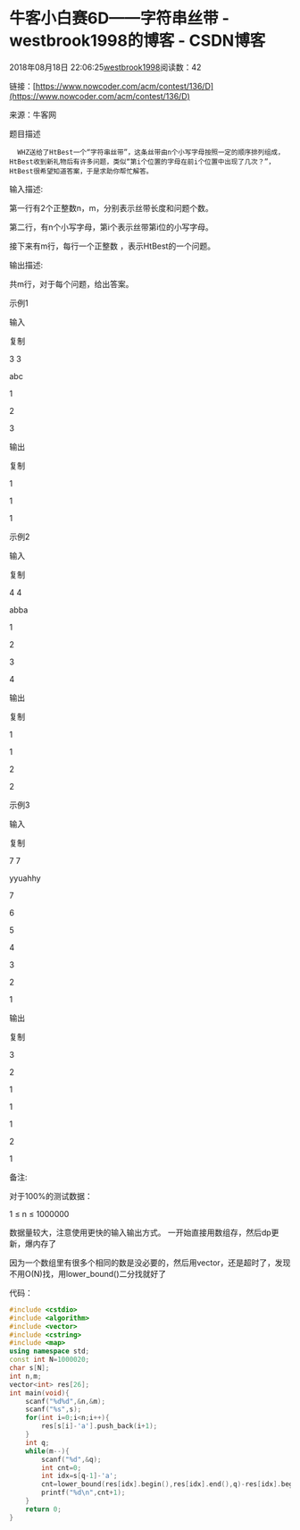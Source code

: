 # 牛客小白赛6D——字符串丝带 - westbrook1998的博客 - CSDN博客





2018年08月18日 22:06:25[westbrook1998](https://me.csdn.net/westbrook1998)阅读数：42








> 
链接：[https://www.nowcoder.com/acm/contest/136/D](https://www.nowcoder.com/acm/contest/136/D)

  来源：牛客网 

  题目描述  

      WHZ送给了HtBest一个“字符串丝带”，这条丝带由n个小写字母按照一定的顺序排列组成，HtBest收到新礼物后有许多问题，类似“第i个位置的字母在前i个位置中出现了几次？”，HtBest很希望知道答案，于是求助你帮忙解答。 

  输入描述: 

  第一行有2个正整数n，m，分别表示丝带长度和问题个数。 

  第二行，有n个小写字母，第i个表示丝带第i位的小写字母。 

  接下来有m行，每行一个正整数 ，表示HtBest的一个问题。 

  输出描述: 

  共m行，对于每个问题，给出答案。 

  示例1 

  输入 

  复制 

  3 3 

  abc 

  1 

  2 

  3 

  输出 

  复制 

  1 

  1 

  1 

  示例2 

  输入 

  复制 

  4 4 

  abba 

  1 

  2 

  3 

  4 

  输出 

  复制 

  1 

  1 

  2 

  2 

  示例3 

  输入 

  复制 

  7 7 

  yyuahhy 

  7 

  6 

  5 

  4 

  3 

  2 

  1 

  输出 

  复制 

  3 

  2 

  1 

  1 

  1 

  2 

  1 

  备注: 

  对于100%的测试数据： 

  1 ≤ n ≤ 1000000 

  数据量较大，注意使用更快的输入输出方式。
一开始直接用数组存，然后dp更新，爆内存了 

因为一个数组里有很多个相同的数是没必要的，然后用vector，还是超时了，发现不用O(N)找，用lower_bound()二分找就好了

代码：

```cpp
#include <cstdio>
#include <algorithm>
#include <vector>
#include <cstring>
#include <map>
using namespace std;
const int N=1000020;
char s[N];
int n,m;
vector<int> res[26];
int main(void){
    scanf("%d%d",&n,&m);
    scanf("%s",s);
    for(int i=0;i<n;i++){
        res[s[i]-'a'].push_back(i+1);
    }
    int q;
    while(m--){
        scanf("%d",&q);
        int cnt=0;
        int idx=s[q-1]-'a';
        cnt=lower_bound(res[idx].begin(),res[idx].end(),q)-res[idx].begin();
        printf("%d\n",cnt+1);
    }
    return 0;
}
```





